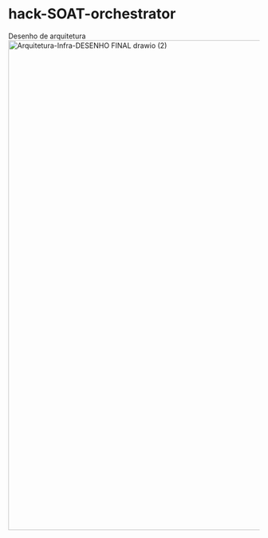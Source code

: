 # hack-SOAT-orchestrator  
Desenho de arquitetura
<img width="1224" height="982" alt="Arquitetura-Infra-DESENHO FINAL drawio (2)" src="https://github.com/user-attachments/assets/4e80218b-3721-451e-aecc-5f59487472a7" />
